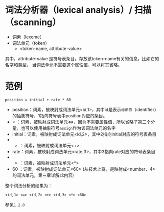
# 词法分析器（lexical analysis）/ 扫描（scanning）
* 词素（lexeme）
* 词法单元（token）
    - <token-name, attribute-value>

其中，attribute-value 是符号表条目，存放该token-name有关的信息，比如它的名字和类型，
当词法单元不需要这个属性值，可以将其省略。

# 范例

```
position = initial + rate * 60
```

* position：词素，被映射成词法单元<id,1>，其中id是表示`标识符`（identifier）的抽象符号，1指向符号表中position对应的条目。
* = ：词素，被映射成词法单元<=>，因为不需要属性值，所以省略了第二个分量，也可以使用抽象符号`assign`作为该词法单元的名字
* initial：词素，被映射成词法单元<id,2>，其中2指向initial对应的符号表条目
* + ：词素，被映射成词法单元<+>
* rate：词素，被映射成词法单元<rate,3>，其中3指向rate对应的符号表条目
* * ：词素，被映射成词法单元<*>
* 60 ：词素，被映射成词法单元<60> (从技术上将，是映射成<number，4>的词法单元，第三章详解此内容)

整个词法分析的结果为：
```
<id,1> <=> <id,2> <+> <id,3> <*> <60>
```
参见`1.2.0`
